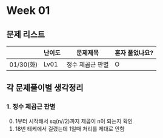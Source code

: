 # Week 01

## 문제 리스트

|          | 난이도  | 문제제목      | 혼자 풀었나요? |
|----------|------|-----------|----------|
| 01/30(화) | Lv01 | 정수 제곱근 판별 | O        |





## 각 문제풀이별 생각정리
### 1. 정수 제곱근 판별
0. 1부터 시작해서 sq(n//2)까지 제곱이 n이 되는지 확인
1. 18번 테케에서 걸렸는데 1일때 처리를 제대로 안함
